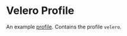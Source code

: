 # Velero Profile
An example [profile](https://github.com/weaveworks/profiles). Contains the profile `velero`.
